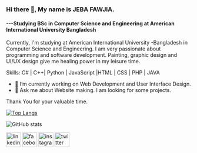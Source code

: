 ### Hi there 👋, My name is JEBA FAWJIA.
#### ---Studying BSc in Computer Science and Engineering at American International University Bangladesh
Currently, I'm studying at American International University -Bangladesh in Computer Science and Engineering. I am very passionate about programming and software development.
Painting, graphic design and UI/UX design give me healing power in my leisure time.

Skills:  C# | C++| Python | JavaScript |HTML | CSS | PHP | JAVA

- 🔭 I’m currently working on Web Development and User Interface Design. 
- 💬 Ask me about Website making. I am looking for some projects. 

Thank You for your valuable time.


[![Top Langs](https://github-readme-stats.vercel.app/api/top-langs/?username=jeba-tech)](https://github.com/anuraghazra/github-readme-stats)

![GitHub stats](https://github-readme-stats.vercel.app/api?username=jeba-tech&show_icons=true)  



[<img src='https://cdn.jsdelivr.net/npm/simple-icons@3.0.1/icons/linkedin.svg' alt='linkedin' height='40'>](https://www.linkedin.com/in/jeba-fawjia-050/)  [<img src='https://cdn.jsdelivr.net/npm/simple-icons@3.0.1/icons/facebook.svg' alt='facebook' height='40'>](https://www.facebook.com/jeba.fawjia.9)  [<img src='https://cdn.jsdelivr.net/npm/simple-icons@3.0.1/icons/instagram.svg' alt='instagram' height='40'>](https://www.instagram.com/jeba_fawjia/)  [<img src='https://cdn.jsdelivr.net/npm/simple-icons@3.0.1/icons/twitter.svg' alt='twitter' height='40'>](https://twitter.com/JFawjia)  


